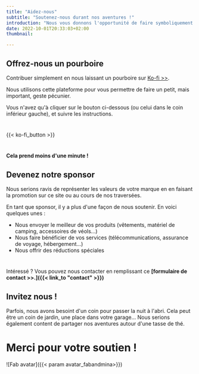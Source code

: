 ```yaml
---
title: "Aidez-nous"
subtitle: "Soutenez-nous durant nos aventures !"
introduction: "Nous vous donnons l'opportunité de faire symboliquement parti de notre périple. Vous trouverez ici quelques moyens pour contribuer en toute simplicité."
date: 2022-10-01T20:33:03+02:00
thumbnail:

---
```

## Offrez-nous un pourboire
Contribuer simplement en nous laissant un pourboire sur [Ko-fi >>](https://ko-fi.com/about).

Nous utilisons cette plateforme pour vous permettre de faire un petit, mais important, geste pécunier.

Vous n'avez qu'à cliquer sur le bouton ci-dessous (ou celui dans le coin inférieur gauche), et suivre les instructions. 

#
{{< ko-fi_button >}} 

#
**Cela prend moins d'une minute !**
## Devenez notre sponsor
Nous serions ravis de représenter les valeurs de votre marque en en faisant la promotion sur ce site ou au cours de nos traversées.

En tant que sponsor, il y a plus d'une façon de nous soutenir. En voici quelques unes :
- Nous envoyer le meilleur de vos produits (vêtements, matériel de camping, accessoires de véols...)
- Nous faire bénéficier de vos services (télécommunications, assurance de voyage, hébergement...)
- Nous offrir des réductions spéciales

#
Intéressé ? Vous pouvez nous contacter en remplissant ce **[formulaire de contact >>.]({{< link_to "contact" >}})**


## Invitez nous !
Parfois, nous avons besoint d'un coin pour passer la nuit à l'abri. Cela peut être un coin de jardin, une place dans votre garage... Nous serions également content de partager nos aventures autour d'une tasse de thé.

# Merci pour votre soutien !
![Fab avatar]({{< param avatar_fabandmina>}})

